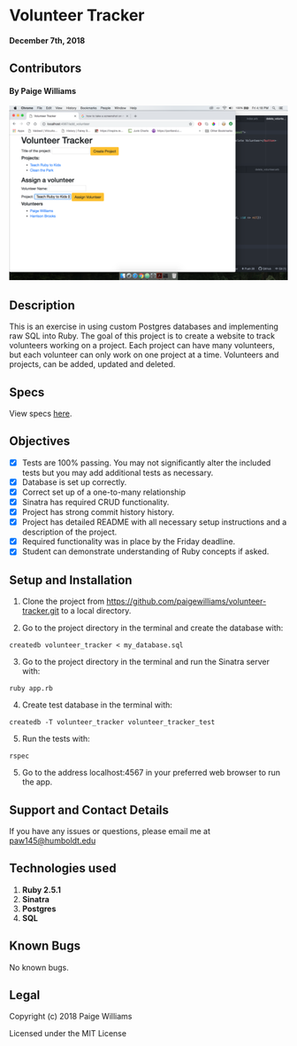# Volunteer Tracker

#### December 7th, 2018

## Contributors

#### By **Paige Williams**

![alt text](https://github.com/paigewilliams/volunteer-tracker/blob/master/img/Screen%20Shot%202018-12-07%20at%204.18.46%20PM.png)

## Description

This is an exercise in using custom Postgres databases and implementing raw SQL into Ruby. The goal of this project is to create a website to track volunteers working on a project. Each project can have many volunteers, but each volunteer can only work on one project at a time. Volunteers and projects, can be added, updated and deleted.


## Specs  

View specs [here](https://github.com/paigewilliams/volunteer-tracker/tree/master/spec).

## Objectives

- [x] Tests are 100% passing. You may not significantly alter the included tests but you may add additional tests as necessary.
- [x] Database is set up correctly.
- [x] Correct set up of a one-to-many relationship
- [x] Sinatra has required CRUD functionality.
- [x] Project has strong commit history history.
- [x] Project has detailed README with all necessary setup instructions and a description of the project.
- [x] Required functionality was in place by the Friday deadline.
- [x] Student can demonstrate understanding of Ruby concepts if asked.

## Setup and Installation

1. Clone the project from https://github.com/paigewilliams/volunteer-tracker.git to a local directory.

2. Go to the project directory in the terminal and create the database with:
```console
createdb volunteer_tracker < my_database.sql
```
3. Go to the project directory in the terminal and run the Sinatra server with:
```console
ruby app.rb
```
4. Create test database in the terminal with:
```console
createdb -T volunteer_tracker volunteer_tracker_test
```
5. Run the tests with:
```console
rspec
```
5. Go to the address localhost:4567 in your preferred web browser to run the app.

## Support and Contact Details

If you have any issues or questions, please email me at paw145@humboldt.edu

## Technologies used
1. **Ruby 2.5.1**
2. **Sinatra**
3. **Postgres**
4. **SQL**

## Known Bugs
No known bugs.

## Legal

Copyright (c) 2018 Paige Williams

Licensed under the MIT License

